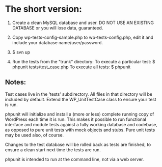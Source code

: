 # The short version:

1. Create a clean MySQL database and user.  DO NOT USE AN EXISTING DATABASE or you will lose data, guaranteed.

2. Copy wp-tests-config-sample.php to wp-tests-config.php, edit it and include your database name/user/password.

3. $ svn up

4. Run the tests from the "trunk" directory:
   To execute a particular test:
      $ phpunit tests/test_case.php
   To execute all tests:
      $ phpunit

## Notes:

Test cases live in the 'tests' subdirectory.  All files in that directory will be included by default.  Extend the WP_UnitTestCase class to ensure your test is run.

phpunit will initialize and install a (more or less) complete running copy of WordPress each time it is run.  This makes it possible to run functional interface and module tests against a fully working database and codebase, as opposed to pure unit tests with mock objects and stubs.  Pure unit tests may be used also, of course.

Changes to the test database will be rolled back as tests are finished, to ensure a clean start next time the tests are run.

phpunit is intended to run at the command line, not via a web server.
